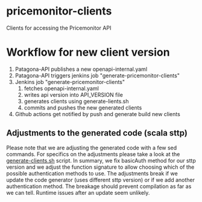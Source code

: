 # pricemonitor-clients
Clients for accessing the Pricemonitor API

# Workflow for new client version
1. Patagona-API publishes a new openapi-internal.yaml
1. Patagona-API triggers jenkins job "generate-pricemonitor-clients"
1. Jenkins job "generate-pricemonitor-clients"
   1. fetches openapi-internal.yaml
   1. writes api version into API_VERSION file
   1. generates clients using generate-lients.sh
   1. commits and pushes the new generated clients
1. Github actions get notified by push and generate build new clients

## Adjustments to the generated code (scala sttp)
Please note that we are adjusting the generated code with a few sed commands. For specifics on the adjustments please take a look at the [generate-clients.sh](generate-clients.sh) script.
In summary, we fix basicAuth method for our sttp version and we adjust the function signature to allow choosing which of the possible authentication methods to use.
The adjustments break if we update the code generator (uses different sttp version) or if we add another authentication method.
The breakage should prevent compilation as far as we can tell. Runtime issues after an update seem unlikely.

